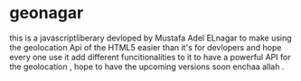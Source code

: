 geonagar
========

this is a javascriptliberary devloped by Mustafa Adel ELnagar to make using the geolocation Api of the HTML5 easier than it's for  devlopers and hope every one use it add  different funcitionalities to it to have a powerful API for the geolocation , hope to have the upcoming versions soon enchaa allah .